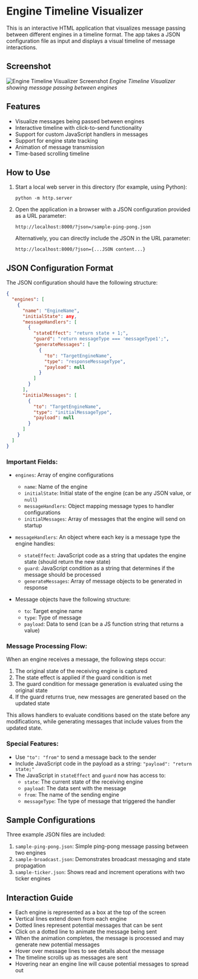 # Engine Timeline Visualizer

This is an interactive HTML application that visualizes message passing between different engines in a timeline format. The app takes a JSON configuration file as input and displays a visual timeline of message interactions.

## Screenshot

![Engine Timeline Visualizer Screenshot](resources/screenshot.png)
*Engine Timeline Visualizer showing message passing between engines*

## Features

- Visualize messages being passed between engines
- Interactive timeline with click-to-send functionality
- Support for custom JavaScript handlers in messages
- Support for engine state tracking
- Animation of message transmission
- Time-based scrolling timeline

## How to Use

1. Start a local web server in this directory (for example, using Python):
   ```
   python -m http.server
   ```

2. Open the application in a browser with a JSON configuration provided as a URL parameter:
   ```
   http://localhost:8000/?json=/sample-ping-pong.json
   ```

   Alternatively, you can directly include the JSON in the URL parameter:
   ```
   http://localhost:8000/?json={...JSON content...}
   ```

## JSON Configuration Format

The JSON configuration should have the following structure:

```json
{
  "engines": [
    {
      "name": "EngineName",
      "initialState": any,
      "messageHandlers": [
        {
          "stateEffect": "return state + 1;",
          "guard": "return messageType === 'messageType1';",
          "generateMessages": [
            {
              "to": "TargetEngineName",
              "type": "responseMessageType",
              "payload": null
            }
          ]
        }
      ],
      "initialMessages": [
        {
          "to": "TargetEngineName",
          "type": "initialMessageType",
          "payload": null
        }
      ]
    }
  ]
}
```

### Important Fields:

- `engines`: Array of engine configurations
  - `name`: Name of the engine
  - `initialState`: Initial state of the engine (can be any JSON value, or `null`)
  - `messageHandlers`: Object mapping message types to handler configurations
  - `initialMessages`: Array of messages that the engine will send on startup

- `messageHandlers`: An object where each key is a message type the engine handles:
  - `stateEffect`: JavaScript code as a string that updates the engine state (should return the new state)
  - `guard`: JavaScript condition as a string that determines if the message should be processed
  - `generateMessages`: Array of message objects to be generated in response

- Message objects have the following structure:
  - `to`: Target engine name
  - `type`: Type of message
  - `payload`: Data to send (can be a JS function string that returns a value)

### Message Processing Flow:

When an engine receives a message, the following steps occur:

1. The original state of the receiving engine is captured
2. The state effect is applied if the guard condition is met
3. The guard condition for message generation is evaluated using the original state
4. If the guard returns true, new messages are generated based on the updated state

This allows handlers to evaluate conditions based on the state before any modifications, while generating messages that include values from the updated state.

### Special Features:

- Use `"to": "from"` to send a message back to the sender
- Include JavaScript code in the payload as a string: `"payload": "return state;"`
- The JavaScript in `stateEffect` and `guard` now has access to:
  - `state`: The current state of the receiving engine
  - `payload`: The data sent with the message
  - `from`: The name of the sending engine
  - `messageType`: The type of message that triggered the handler

## Sample Configurations

Three example JSON files are included:

1. `sample-ping-pong.json`: Simple ping-pong message passing between two engines
2. `sample-broadcast.json`: Demonstrates broadcast messaging and state propagation
3. `sample-ticker.json`: Shows read and increment operations with two ticker engines

## Interaction Guide

- Each engine is represented as a box at the top of the screen
- Vertical lines extend down from each engine
- Dotted lines represent potential messages that can be sent
- Click on a dotted line to animate the message being sent
- When the animation completes, the message is processed and may generate new potential messages
- Hover over message lines to see details about the message
- The timeline scrolls up as messages are sent
- Hovering near an engine line will cause potential messages to spread out